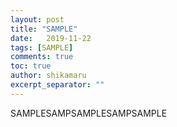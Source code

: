 ```yaml
---
layout: post
title: "SAMPLE"
date:   2019-11-22
tags: [SAMPLE]
comments: true
toc: true
author: shikamaru
excerpt_separator: ""
---
```

SAMPLESAMPSAMPLESAMPSAMPLE
